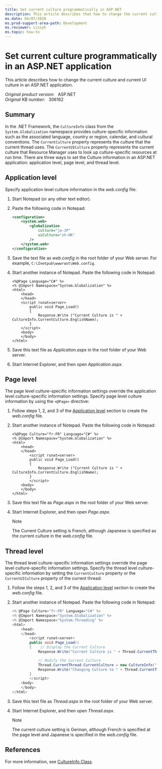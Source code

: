 ```yaml
---
title: Set current culture programmatically in ASP.NET
description: This article describes that how to change the current culture and CurrentUICulture in an ASP.NET application.
ms.date: 04/07/2020
ms.prod-support-area-path: Development
ms.reviewer: cissyh
ms.topic: how-to
---
```

# Set current culture programmatically in an ASP.NET application

This article describes how to change the current culture and current UI culture in an ASP.NET application.

_Original product version:_ &nbsp; ASP.NET  
_Original KB number:_ &nbsp; 306162

## Summary

In the .NET Framework, the `CultureInfo` class from the `System.Globalization` namespace provides culture-specific information such as the associated language, country or region, calendar, and cultural conventions. The `CurrentCulture` property represents the culture that the current thread uses. The `CurrentUICulture` property represents the current culture that Resource Manager uses to look up culture-specific resources at run time. There are three ways to set the Culture information in an ASP.NET application: application level, page level, and thread level.

## Application level

Specify application level culture information in the *web.config* file:

1. Start Notepad (or any other text editor).
2. Paste the following code in Notepad:

    ```xml
    <configuration>
        <system.web>
            <globalization
                culture="ja-JP"
                uiCulture="zh-HK"
            />
        </system.web>
    </configuration>
    ```

3. Save the text file as *web.config* in the root folder of your Web server. For example, `C:\Inetpub\wwwroot\Web.config`.
4. Start another instance of Notepad. Paste the following code in Notepad:

    ```aspx-csharp
    <%@Page Language="C#" %>
    <% @Import Namespace="System.Globalization" %>
    <html>
        <head>
        </head>
        <script runat=server>
            public void Page_Load()
            {
                Response.Write ("Current Culture is " + CultureInfo.CurrentCulture.EnglishName);
            }
        </script>
        <body>
        </body>
    </html>
    ```

5. Save this text file as *Application.aspx* in the root folder of your Web server.
6. Start Internet Explorer, and then open *Application.aspx*.

## Page level

The page level culture-specific information settings override the application level culture-specific information settings. Specify page level culture information by using the `<@Page>` directive:

1. Follow steps 1, 2, and 3 of the [Application level](#application-level) section to create the *web.config* file.
2. Start another instance of Notepad. Paste the following code in Notepad:

    ```aspx-csharp
    <%@Page Culture="fr-FR" Language="C#" %>
    <% @Import Namespace="System.Globalization" %>
    <html>
        <head>
        </head>
            <script runat=server>
            public void Page_Load()
            {
                Response.Write ("Current Culture is " + CultureInfo.CurrentCulture.EnglishName);
            }
            </script>
        <body>
        </body>
    </html>
    ```

3. Save this text file as *Page.aspx* in the root folder of your Web server.
4. Start Internet Explorer, and then open *Page.aspx*.
    > [!NOTE]
    > The Current Culture setting is French, although Japanese is specified as the current culture in the *web.config* file.

## Thread level

The thread level culture-specific information settings override the page level culture-specific information settings. Specify the thread level culture-specific information by setting the `CurrentCulture` property or the `CurrentUICulture` property of the current thread:

1. Follow the steps 1, 2, and 3 of the [Application level](#application-level) section to create the *web.config* file.
2. Start another instance of Notepad. Paste the following code in Notepad:

    ```csharp
    <% @Page Culture="fr-FR" Language="C#" %>
    <% @Import Namespace="System.Globalization" %>
    <% @Import Namespace="System.Threading" %>
    <html>
        <head>
        </head>
            <script runat=server>
            public void Page_Load()
            {    // Display the Current Culture
                Response.Write("Current Culture is " + Thread.CurrentThread.CurrentCulture.EnglishName + "<br>");

                // Modify the Current Culture
                Thread.CurrentThread.CurrentCulture = new CultureInfo("de-DE");
                Response.Write("Changing Culture to " + Thread.CurrentThread.CurrentCulture.EnglishName + "<br>");
            }
            </script>
        <body>
        </body>
    </html>
    ```

3. Save this text file as *Thread.aspx* in the root folder of your Web server.
4. Start Internet Explorer, and then open *Thread.aspx*.

    > [!NOTE]
    > The current culture setting is German, although French is specified at the page level and Japanese is specified in the *web.config* file.

## References

For more information, see [CultureInfo Class](/dotnet/api/system.globalization.cultureinfo).

